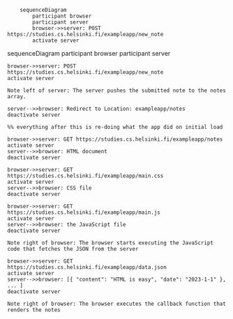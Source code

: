 ```mermaid
    sequenceDiagram
        participant browser
        participant server
        browser->>server: POST https://studies.cs.helsinki.fi/exampleapp/new_note
        activate server
```
sequenceDiagram
    participant browser
    participant server

    browser->>server: POST https://studies.cs.helsinki.fi/exampleapp/new_note
    activate server

    Note left of server: The server pushes the submitted note to the notes array.

    server-->>browser: Redirect to Location: exampleapp/notes
    deactivate server

    %% everything after this is re-doing what the app did on initial load

    browser->>server: GET https://studies.cs.helsinki.fi/exampleapp/notes
    activate server
    server-->>browser: HTML document
    deactivate server

    browser->>server: GET https://studies.cs.helsinki.fi/exampleapp/main.css
    activate server
    server-->>browser: CSS file
    deactivate server

    browser->>server: GET https://studies.cs.helsinki.fi/exampleapp/main.js
    activate server
    server-->>browser: the JavaScript file
    deactivate server

    Note right of browser: The browser starts executing the JavaScript code that fetches the JSON from the server

    browser->>server: GET https://studies.cs.helsinki.fi/exampleapp/data.json
    activate server
    server-->>browser: [{ "content": "HTML is easy", "date": "2023-1-1" }, ... ]
    deactivate server

    Note right of browser: The browser executes the callback function that renders the notes